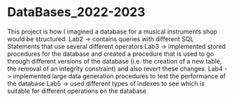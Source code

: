# DataBases_2022-2023
This project is how I imagined a database for a musical instruments shop would be structured.
Lab2 -> contains queries with different SQL Statements that use several different operators
Lab3 -> implemented stored procedures for the database and created a procedure that is used
to go through different versions of the database (i.e. the creation of a new table, the removal
of an integrity constraint) and also revert these changes.
Lab4 -> implemented large data generation procedures to test the performance of the database
Lab5 -> used different types of indexes to see which is suitable for different operations
on the database
